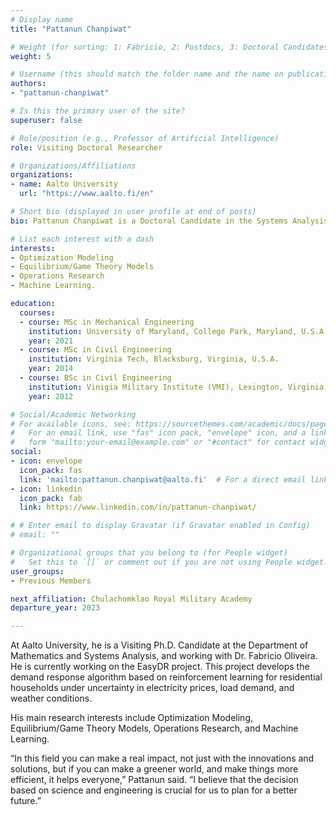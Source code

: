 ```yaml
---
# Display name
title: "Pattanun Chanpiwat"

# Weight (for sorting: 1: Fabricio, 2: Postdocs, 3: Doctoral Candidates, 4: Research Assistants)
weight: 5

# Username (this should match the folder name and the name on publications)
authors:
- "pattanun-chanpiwat"

# Is this the primary user of the site?
superuser: false

# Role/position (e.g., Professor of Artificial Intelligence)
role: Visiting Doctoral Researcher

# Organizations/Affiliations
organizations:
- name: Aalto University
  url: "https://www.aalto.fi/en"

# Short bio (displayed in user profile at end of posts)
bio: Pattanun Chanpiwat is a Doctoral Candidate in the Systems Analysis Laboratory in Aalto University.

# List each interest with a dash
interests:
- Optimization Modeling
- Equilibrium/Game Theory Models
- Operations Research 
- Machine Learning. 

education:
  courses:
  - course: MSc in Mechanical Engineering
    institution: University of Maryland, College Park, Maryland, U.S.A.
    year: 2021
  - course: MSc in Civil Engineering
    institution: Virginia Tech, Blacksburg, Virginia, U.S.A.
    year: 2014
  - course: BSc in Civil Engineering
    institution: Vinigia Military Institute (VMI), Lexington, Virginia, U.S.A.
    year: 2012

# Social/Academic Networking
# For available icons, see: https://sourcethemes.com/academic/docs/page-builder/#icons
#   For an email link, use "fas" icon pack, "envelope" icon, and a link in the
#   form "mailto:your-email@example.com" or "#contact" for contact widget.
social:
- icon: envelope
  icon_pack: fas
  link: 'mailto:pattanun.chanpiwat@aalto.fi'  # For a direct email link, use "mailto:test@example.org".
- icon: linkedin
  icon_pack: fab
  link: https://www.linkedin.com/in/pattanun-chanpiwat/

# # Enter email to display Gravatar (if Gravatar enabled in Config)
# email: ""

# Organizational groups that you belong to (for People widget)
#   Set this to `[]` or comment out if you are not using People widget.
user_groups:
- Previous Members

next_affiliation: Chulachomklao Royal Military Academy
departure_year: 2023

---
```



At Aalto University, he is a Visiting Ph.D. Candidate at the Department of Mathematics and Systems Analysis, and working with Dr. Fabricio Oliveira. He is currently working on the EasyDR project. This project develops the demand response algorithm based on reinforcement learning for residential households under uncertainty in electricity prices, load demand, and weather conditions. 

His main research interests include Optimization Modeling, Equilibrium/Game Theory Models, Operations Research, and Machine Learning. 

“In this field you can make a real impact, not just with the innovations and solutions, but if you can make a greener world, and make things more efficient, it helps everyone,” Pattanun said. “I believe that the decision based on science and engineering is crucial for us to plan for a better future.”


